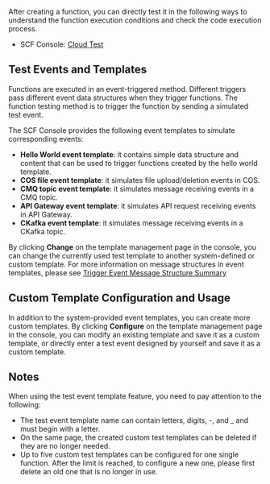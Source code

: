 After creating a function, you can directly test it in the following ways to understand the function execution conditions and check the code execution process.

- SCF Console: [Cloud Test](https://intl.cloud.tencent.com/document/product/583/32742#.E4.BA.91.E7.AB.AF.E6.B5.8B.E8.AF.95)

## Test Events and Templates

Functions are executed in an event-triggered method. Different triggers pass different event data structures when they trigger functions. The function testing method is to trigger the function by sending a simulated test event.

The SCF Console provides the following event templates to simulate corresponding events:

* **Hello World event template**: it contains simple data structure and content that can be used to trigger functions created by the hello world template.
* **COS file event template**: it simulates file upload/deletion events in COS.
* **CMQ topic event template**: it simulates message receiving events in a CMQ topic.
* **API Gateway event template**: it simulates API request receiving events in API Gateway.
* **CKafka event template**: it simulates message receiving events in a CKafka topic.

By clicking **Change** on the template management page in the console, you can change the currently used test template to another system-defined or custom template. For more information on message structures in event templates, please see [Trigger Event Message Structure Summary](https://intl.cloud.tencent.com/document/product/583/31439)

## Custom Template Configuration and Usage

In addition to the system-provided event templates, you can create more custom templates. By clicking **Configure** on the template management page in the console, you can modify an existing template and save it as a custom template, or directly enter a test event designed by yourself and save it as a custom template.

## Notes
When using the test event template feature, you need to pay attention to the following:
- The test event template name can contain letters, digits, -, and \_ and must begin with a letter.
- On the same page, the created custom test templates can be deleted if they are no longer needed.
- Up to five custom test templates can be configured for one single function. After the limit is reached, to configure a new one, please first delete an old one that is no longer in use.


